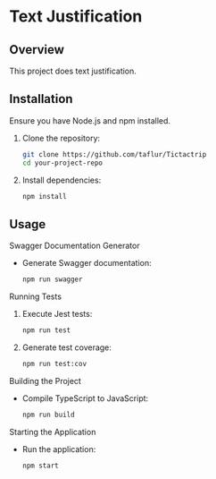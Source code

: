 # Text Justification

## Overview

This project does text justification.

## Installation

Ensure you have Node.js and npm installed.

1. Clone the repository:
   ```bash
   git clone https://github.com/taflur/Tictactrip
   cd your-project-repo
2. Install dependencies:
   ```bash
   npm install

## Usage

Swagger Documentation Generator

- Generate Swagger documentation:
   ```bash
   npm run swagger

Running Tests

1. Execute Jest tests:
   ```bash
   npm run test

2. Generate test coverage:
   ```bash
   npm run test:cov

Building the Project
- Compile TypeScript to JavaScript:
   ```bash
   npm run build

Starting the Application
- Run the application:
   ```bash
   npm start